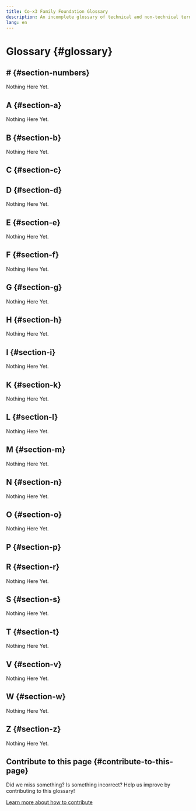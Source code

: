 ```yaml
---
title: Co-x3 Family Foundation Glossary
description: An incomplete glossary of technical and non-technical terms related to the Co-x3 Family Foundation
lang: en
---
```


# Glossary {#glossary}

## \# {#section-numbers}

Nothing Here Yet.

<Divider />

## A {#section-a}

Nothing Here Yet.

<Divider />

## B {#section-b}

Nothing Here Yet.

<Divider />

## C {#section-c}

<GlossaryDefinition term="comrades" />

<Divider />

## D {#section-d}

Nothing Here Yet.

<Divider />

## E {#section-e}

Nothing Here Yet.

<Divider />

## F {#section-f}

Nothing Here Yet.

<Divider />

## G {#section-g}

Nothing Here Yet.

<Divider />

## H {#section-h}

Nothing Here Yet.

<Divider />

## I {#section-i}

Nothing Here Yet.

<Divider />

## K {#section-k}

Nothing Here Yet.

<Divider />

## L {#section-l}

Nothing Here Yet.

<Divider />

## M {#section-m}

Nothing Here Yet.

<Divider />

## N {#section-n}

Nothing Here Yet.

<Divider />

## O {#section-o}

Nothing Here Yet.

<Divider />

## P {#section-p}

<GlossaryDefinition term="programs" />

<Divider />

## R {#section-r}

Nothing Here Yet.

<Divider />

## S {#section-s}

Nothing Here Yet.

<Divider />

## T {#section-t}

Nothing Here Yet.

<Divider />

## V {#section-v}

Nothing Here Yet.

<Divider />

## W {#section-w}

Nothing Here Yet.

<Divider />

## Z {#section-z}

Nothing Here Yet.

<Divider />

## Contribute to this page {#contribute-to-this-page}

Did we miss something? Is something incorrect? Help us improve by contributing to this glossary!

[Learn more about how to contribute](/make-positive-impact/contribute/glossary)
